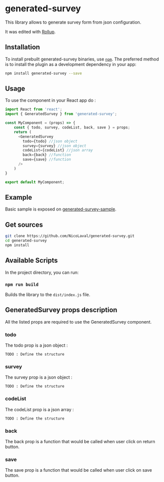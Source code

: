 # generated-survey

This library allows to generate survey form from json configuration.

It was edited with [Rollup](https://github.com/rollup/rollup).

## Installation

To install prebuilt generated-survey binaries, use [`npm`](https://docs.npmjs.com/). The preferred method is to install the plugin as a development dependency in your app:

```sh
npm install generated-survey --save
```

## Usage

To use the component in your React app do :

```javascript
import React from 'react';
import { GeneratedSurvey } from 'generated-survey';

const MyComponent = (props) => {
    const { todo, survey, codeList, back, save } = props;
    return (
      <GeneratedSurvey
        todo={todo} //json object
        survey={survey} //json object
        codeList={codeList} //json array
        back={back} //function
        save={save} //function
      />
    )
}

export default MyComponent;
```

## Example

Basic sample is exposed on [generated-survey-sample](https://github.com/NicoLaval/generated-survey/tree/master/example/generated-survey-sample).

## Get sources

```sh
git clone https://github.com/NicoLaval/generated-survey.git
cd generated-survey
npm install
```

## Available Scripts

In the project directory, you can run:

### `npm run build`

Builds the library to the `dist/index.js` file.<br>

## GeneratedSurvey props description

All the listed props are required to use the GeneratedSurvey component.

### todo

The todo prop is a json object :

```
TODO : Define the structure
```

### survey

The survey prop is a json object :

```
TODO : Define the structure
```

### codeList

The codeList prop is a json array :

```
TODO : Define the structure
```

### back

The back prop is a function that would be called when user click on return button.

### save

The save prop is a function that would be called when user click on save button.
